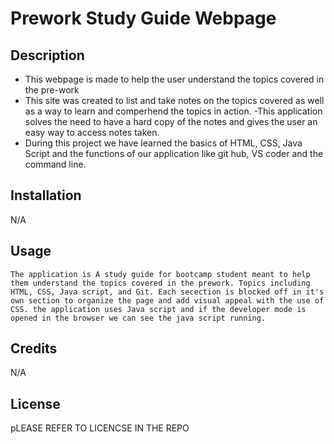 # Prework Study Guide Webpage

## Description

- This webpage is made to help the user understand the topics covered in the pre-work
- This site was created to list and take notes on the topics covered as well as a way to learn and comperhend the topics in action.
-This application solves the need to have a hard copy of the notes and gives the user an easy way to access notes taken.
- During this project we have learned the basics of HTML, CSS, Java Script and the functions of our application like git hub, VS coder and the command line.

## Installation

N/A

## Usage

    The application is A study guide for bootcamp student meant to help them understand the topics covered in the prework. Topics including HTML, CSS, Java script, and Git. Each secection is blocked off in it's own section to organize the page and add visual appeal with the use of CSS. the application uses Java script and if the developer mode is opened in the browser we can see the java script running. 

## Credits

N/A

## License

pLEASE REFER TO LICENCSE IN THE REPO

